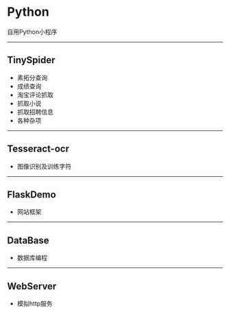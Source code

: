 # Python
自用Python小程序

---

## TinySpider

- 素拓分查询
- 成绩查询
- 淘宝评论抓取
- 抓取小说
- 抓取招聘信息
- 各种杂项 

---

## Tesseract-ocr

- 图像识别及训练字符

---

## FlaskDemo

- 网站框架

---

## DataBase

- 数据库编程

---

## WebServer

- 模拟http服务


